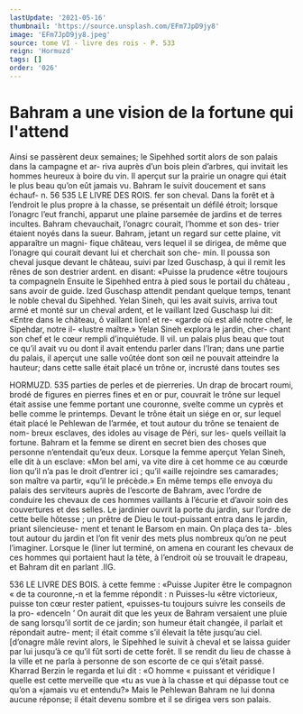 ```yaml
---
lastUpdate: '2021-05-16'
thumbnail: 'https://source.unsplash.com/EFm7JpD9jy8'
image: 'EFm7JpD9jy8.jpeg'
source: tome VI - livre des rois - P. 533
reign: 'Hormuzd'
tags: []
order: '026'
---
```


# Bahram a une vision de la fortune qui l'attend

Ainsi se passèrent deux semaines; le Sipehhed
sortit alors de son palais dans la campagne et ar- riva auprès d’un bois plein d’arbres, qui invitait les
hommes heureux à boire du vin. Il aperçut sur la prairie un onagre qui était le plus beau qu’on eût jamais vu. Bahram le suivit doucement et sans échauf-
n. 56
535 LE LIVRE DES ROIS.
fer son cheval. Dans la forêt et à l’endroit le plus
propre à la chasse, se présentait un défilé étroit;
lorsque l’onagrc l’eut franchi, apparut une plaine parsemée de jardins et de terres incultes. Bahram chevauchait, l’onagrc courait, l’homme et son des-
trier étaient noyés dans la sueur. Bahram, jetant
un regard sur cette plaine, vit apparaître un magni- fique château, vers lequel il se dirigea, de même que l’onagre qui courait devant lui et cherchait son che- min. Il poussa son cheval jusque devant le château, suivi par Ized Guschasp, à qui il remit les rênes de
son destrier ardent. en disant: «Puisse la prudence «être toujours ta compagneln Ensuite le Sipehhed entra à pied sous le portail du château , sans avoir de guide.
Ized Guschasp attendit pendant quelque temps, tenant le noble cheval du Sipehhed. Yelan Sineh, qui les avait suivis, arriva tout armé et monté sur
un cheval ardent, et le vaillant Ized Guschasp lui dit: «Entre dans le château, ô vaillant lion! et re- «garde où est allé notre chef, le Sipehdar, notre il- «lustre maître.» Yelan Sineh explora le jardin, cher-
chant son chef et le cœur rempli d’inquiétude. Il vil.
un palais plus beau que tout ce qu’il avait vu ou dont il avait entendu parler dans l’Iran; dans une partie du palais, il aperçut une salle voûtée dont son
œil ne pouvait atteindre la hauteur; dans cette salle était placé un trône or, incrusté dans toutes ses

HORMUZD. 535 parties de perles et de pierreries. Un drap de brocart
roumi, brodé de figures en pierres fines et en or pur, couvrait le trône sur lequel était assise une femme
portant une couronne, svelte comme un cyprès et belle comme le printemps. Devant le trône était un siége en or, sur lequel était placé le Pehlewan de l’armée, et tout autour du trône se tenaient de nom-
breux esclaves, des idoles au visage de Péri, sur les- quels veillait la fortune. Bahram et la femme se dirent en secret bien des choses que personne n’entendait qu’eux deux.
Lorsque la femme aperçut Yelan Sineh, elle dit à un esclave: «Mon bel ami, va vite dire à cet homme ce au cœurde lion qu’il n’a pas le droit d’entrer ici ; qu’il
«aille rejoindre ses camarades; son maître va partir, «qu’il le précède.» En même temps elle envoya du
palais des serviteurs auprès de l’escorte de Bahram, avec l’ordre de conduire les chevaux de ces hommes vaillants à l’écurie et d’avoir soin des couvertures et
des selles. Le jardinier ouvrit la porte du jardin, sur l’ordre de cette belle hôtesse ; un prêtre de Dieu le tout-puissant entra dans le jardin, priant silencieuse- ment et tenant le Barsom en main. On plaça des ta-
.bles tout autour du jardin et l’on fit venir des mets plus nombreux qu’on ne peut l’imaginer. Lorsque le (liner lut terminé, on amena en courant les chevaux de ces hommes qui portaient haut la tète, à l’endroit
où se trouvait le drapeau, et Bahram dit en parlant .IIG.

536 LE LIVRE DES BOIS.
à cette femme : «Puisse Jupiter être le compagnon « de ta couronne,-n et la femme répondit : n Puisses-lu
«être victorieux, puisse ton cœur rester patient, «puisses-tu toujours suivre les conseils de la pro-
«denceln ’
On aurait dit que les yeux de Bahram versaient
une pluie de sang lorsqu’il sortit de ce jardin; son humeur était changée, il parlait et répondait autre- ment; il était comme s’il élevait la tête jusqu’au ciel. [d’onagre mâle revint alors, le Sipehhed le suivit à cheval et se laissa guider par lui jusqu’à ce qu’il fût
sorti de cette forêt. Il se rendit du lieu de chasse à
la ville et ne parla à personne de son escorte de ce qui s’était passé.
Kharrad Berzin le regarda et lui dit : «O homme « puissant et véridique l quelle est cette merveille que «tu as vue à la chasse et qui dépasse tout ce qu’on a «jamais vu et entendu?» Mais le Pehlewan Bahram ne lui donna aucune réponse; il était devenu sombre
et il se dirigea vers son palais.
